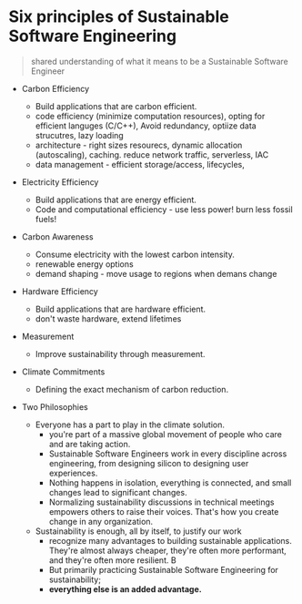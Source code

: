 # Six principles of Sustainable Software Engineering
> shared understanding of what it means to be a Sustainable Software Engineer

* Carbon Efficiency
    * Build applications that are carbon efficient.
    * code efficiency (minimize computation resources), opting for efficient languges (C/C++), Avoid redundancy, optiize data strucutres, lazy loading
    * architecture - right sizes resourecs, dynamic allocation (autoscaling), caching. reduce network traffic, serverless, IAC
    * data management - efficient storage/access, lifecycles, 
* Electricity Efficiency
    * Build applications that are energy efficient.
    * Code and computational efficiency - use less power! burn less fossil fuels!
* Carbon Awareness
    * Consume electricity with the lowest carbon intensity.
    * renewable energy options
    * demand shaping - move usage to regions when demans change
* Hardware Efficiency
    * Build applications that are hardware efficient.
    * don't waste hardware, extend lifetimes
* Measurement
    * Improve sustainability through measurement.
* Climate Commitments
    * Defining the exact mechanism of carbon reduction.

* Two Philosophies 
    * Everyone has a part to play in the climate solution.
        * you're part of a massive global movement of people who care and are taking action. 
        * Sustainable Software Engineers work in every discipline across engineering, from designing silicon to designing user experiences.
        * Nothing happens in isolation, everything is connected, and small changes lead to significant changes. 
        * Normalizing sustainability discussions in technical meetings empowers others to raise their voices. That's how you create change in any organization.
    * Sustainability is enough, all by itself, to justify our work
        * recognize many advantages to building sustainable applications. They're almost always cheaper, they're often more performant, and they're often more resilient. B
       * But primarily practicing Sustainable Software Engineering for sustainability; 
        * **everything else is an added advantage.** 